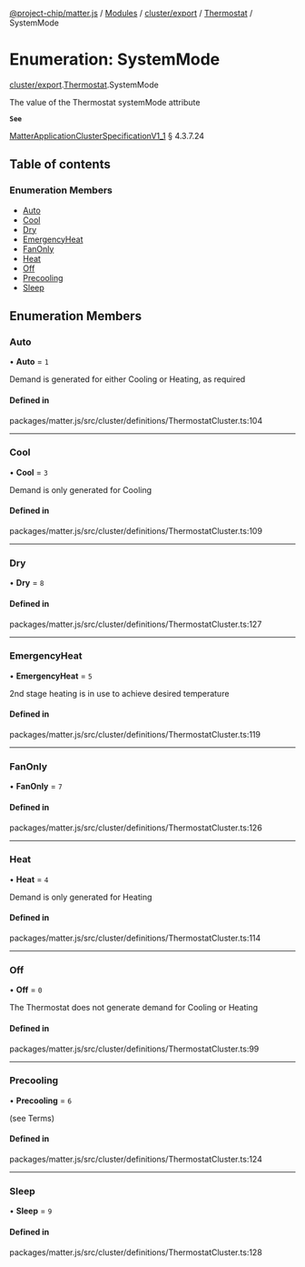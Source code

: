 [@project-chip/matter.js](../README.md) / [Modules](../modules.md) / [cluster/export](../modules/cluster_export.md) / [Thermostat](../modules/cluster_export.Thermostat.md) / SystemMode

# Enumeration: SystemMode

[cluster/export](../modules/cluster_export.md).[Thermostat](../modules/cluster_export.Thermostat.md).SystemMode

The value of the Thermostat systemMode attribute

**`See`**

[MatterApplicationClusterSpecificationV1_1](../interfaces/spec_export.MatterApplicationClusterSpecificationV1_1.md) § 4.3.7.24

## Table of contents

### Enumeration Members

- [Auto](cluster_export.Thermostat.SystemMode.md#auto)
- [Cool](cluster_export.Thermostat.SystemMode.md#cool)
- [Dry](cluster_export.Thermostat.SystemMode.md#dry)
- [EmergencyHeat](cluster_export.Thermostat.SystemMode.md#emergencyheat)
- [FanOnly](cluster_export.Thermostat.SystemMode.md#fanonly)
- [Heat](cluster_export.Thermostat.SystemMode.md#heat)
- [Off](cluster_export.Thermostat.SystemMode.md#off)
- [Precooling](cluster_export.Thermostat.SystemMode.md#precooling)
- [Sleep](cluster_export.Thermostat.SystemMode.md#sleep)

## Enumeration Members

### Auto

• **Auto** = ``1``

Demand is generated for either Cooling or Heating, as required

#### Defined in

packages/matter.js/src/cluster/definitions/ThermostatCluster.ts:104

___

### Cool

• **Cool** = ``3``

Demand is only generated for Cooling

#### Defined in

packages/matter.js/src/cluster/definitions/ThermostatCluster.ts:109

___

### Dry

• **Dry** = ``8``

#### Defined in

packages/matter.js/src/cluster/definitions/ThermostatCluster.ts:127

___

### EmergencyHeat

• **EmergencyHeat** = ``5``

2nd stage heating is in use to achieve desired temperature

#### Defined in

packages/matter.js/src/cluster/definitions/ThermostatCluster.ts:119

___

### FanOnly

• **FanOnly** = ``7``

#### Defined in

packages/matter.js/src/cluster/definitions/ThermostatCluster.ts:126

___

### Heat

• **Heat** = ``4``

Demand is only generated for Heating

#### Defined in

packages/matter.js/src/cluster/definitions/ThermostatCluster.ts:114

___

### Off

• **Off** = ``0``

The Thermostat does not generate demand for Cooling or Heating

#### Defined in

packages/matter.js/src/cluster/definitions/ThermostatCluster.ts:99

___

### Precooling

• **Precooling** = ``6``

(see Terms)

#### Defined in

packages/matter.js/src/cluster/definitions/ThermostatCluster.ts:124

___

### Sleep

• **Sleep** = ``9``

#### Defined in

packages/matter.js/src/cluster/definitions/ThermostatCluster.ts:128
